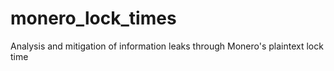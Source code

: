 # monero_lock_times
Analysis and mitigation of information leaks through Monero's plaintext lock time
